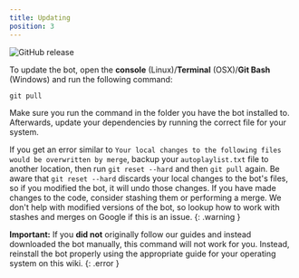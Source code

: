 ```yaml
---
title: Updating
position: 3
---
```


![GitHub release](https://img.shields.io/github/release/Just-Some-Bots/MusicBot.svg?style=flat-square)

To update the bot, open the **console** (Linux)/**Terminal** (OSX)/**Git Bash** (Windows) and run the following command:

    git pull

Make sure you run the command in the folder you have the bot installed to. Afterwards, update your dependencies by running the correct file for your system.

If you get an error similar to `Your local changes to the following files would be overwritten by merge`, backup your `autoplaylist.txt` file to another location, then run `git reset --hard` and then `git pull` again. Be aware that `git reset --hard` discards your local changes to the bot's files, so if you modified the bot, it will undo those changes. If you have made changes to the code, consider stashing them or performing a merge. We don't help with modified versions of the bot, so lookup how to work with stashes and merges on Google if this is an issue.
{: .warning }

**Important:** If you **did not** originally follow our guides and instead downloaded the bot manually, this command will not work for you. Instead, reinstall the bot properly using the appropriate guide for your operating system on this wiki.
{: .error }